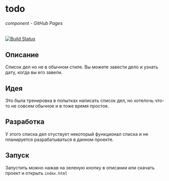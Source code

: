 # todo
###### сomponent - GitHub Pages

[![Build Status](https://travis-ci.org/joemccann/dillinger.svg?branch=master)](https://binatik.github.io/todo)

## Описание

Список дел но не в обычном стиле. Вы можете завести дело и узнать дату, когда вы его завели.

## Идея
Это была тренировка в попытках написать список дел, но хотелочь что-то не совсем обычное и в тоже время простое.

## Разработка
У этого списка дел отуствует некоторый функционал списка и не планируется разрабатываться в данном проекте.

## Запуск
Запустить можно нажав на зеленую кнопку в описании или скачать проект и открыть  `index.html`
